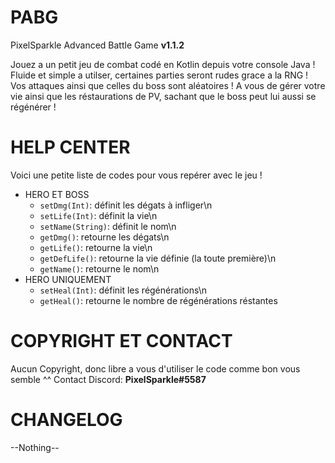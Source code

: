 # PABG
PixelSparkle Advanced Battle Game **v1.1.2**

Jouez a un petit jeu de combat codé en Kotlin depuis votre console Java ! Fluide et simple a utilser, certaines parties seront rudes grace a la RNG !
Vos attaques ainsi que celles du boss sont aléatoires ! A vous de gérer votre vie ainsi que les réstaurations de PV, sachant que le boss peut lui aussi se régénérer !

# HELP CENTER
Voici une petite liste de codes pour vous repérer avec le jeu !

* HERO ET BOSS
  * `setDmg(Int)`: définit les dégats à infliger\n
  * `setLife(Int)`: définit la vie\n
  * `setName(String)`: définit le nom\n
  * `getDmg()`: retourne les dégats\n
  * `getLife()`: retourne la vie\n
  * `getDefLife()`: retourne la vie définie (la toute première)\n
  * `getName()`: retourne le nom\n
* HERO UNIQUEMENT
  * `setHeal(Int)`: définit les régénérations\n
  * `getHeal()`: retourne le nombre de régénérations réstantes
  
# COPYRIGHT ET CONTACT
Aucun Copyright, donc libre a vous d'utiliser le code comme bon vous semble ^^
Contact Discord: **PixelSparkle#5587**

# CHANGELOG
--Nothing--
